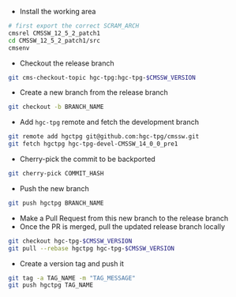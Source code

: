 - Install the working area
```bash
# first export the correct SCRAM_ARCH
cmsrel CMSSW_12_5_2_patch1
cd CMSSW_12_5_2_patch1/src
cmsenv
```
- Checkout the release branch
```bash
git cms-checkout-topic hgc-tpg:hgc-tpg-$CMSSW_VERSION
```
- Create a new branch from the release branch
```bash
git checkout -b BRANCH_NAME
```
- Add `hgc-tpg` remote and fetch the development branch
```bash
git remote add hgctpg git@github.com:hgc-tpg/cmssw.git
git fetch hgctpg hgc-tpg-devel-CMSSW_14_0_0_pre1
```
- Cherry-pick the commit to be backported
```bash
git cherry-pick COMMIT_HASH
```
- Push the new branch
```bash
git push hgctpg BRANCH_NAME
```
- Make a Pull Request from this new branch to the release branch
- Once the PR is merged, pull the updated release branch locally
```bash
git checkout hgc-tpg-$CMSSW_VERSION
git pull --rebase hgctpg hgc-tpg-$CMSSW_VERSION
```
- Create a version tag and push it
```bash
git tag -a TAG_NAME -m "TAG_MESSAGE"
git push hgctpg TAG_NAME
```
